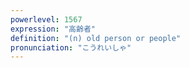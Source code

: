 ```yaml
---
powerlevel: 1567
expression: "高齢者"
definition: "(n) old person or people"
pronunciation: "こうれいしゃ"
---
```

